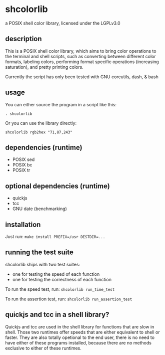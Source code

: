 # shcolorlib
a POSIX shell color library, licensed under the LGPLv3.0

## description

This is a POSIX shell color library, which aims to bring color operations to
the terminal and shell scripts, such as converting between different color
formats, labeling colors, performing format specific operations (increasing
saturation), and pretty printing colors.

Currently the script has only been tested with GNU coreutils, dash, & bash

## usage
You can either source the program in a script like this:

`. shcolorlib`

Or you can use the library directly:

`shcolorlib rgb2hex "71,87,243"`

## dependencies (runtime)
* POSIX sed
* POSIX bc
* POSIX tr

## optional dependencies (runtime)
* quickjs
* tcc
* GNU date (benchmarking)

## installation

Just run: `make install PREFIX=/usr DESTDIR=...`

## running the test suite

shcolorlib ships with two test suites:
* one for testing the speed of each function
* one for testing the correctness of each function

To run the speed test, run: `shcolorlib run_time_test`

To run the assertion test, run: `shcolorlib run_assertion_test`

## quickjs and tcc in a shell library?

Quickjs and tcc are used in the shell library for functions
that are slow in shell. Those two runtimes offer speeds that
are either equivalent to shell or faster. They are also totally
opetional to the end user, there is no need to have either of
these programs installed, because there are no methods exclusive
to either of these runtimes.
